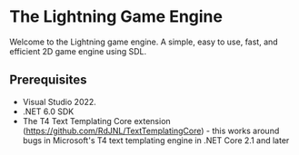 # The Lightning Game Engine

Welcome to the Lightning game engine. A simple, easy to use, fast, and efficient 2D game engine using SDL.

## Prerequisites
* Visual Studio 2022.
* .NET 6.0 SDK
* The T4 Text Templating Core extension (https://github.com/RdJNL/TextTemplatingCore) - this works around bugs in Microsoft's T4 text templating engine in .NET Core 2.1 and later